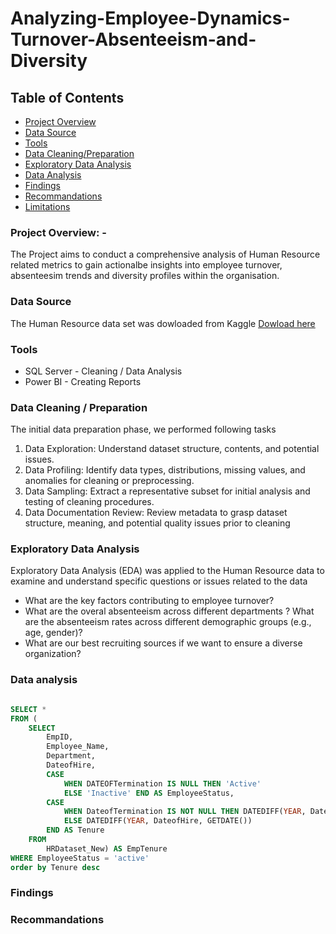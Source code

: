 # Analyzing-Employee-Dynamics-Turnover-Absenteeism-and-Diversity


## Table of Contents 
- [Project Overview](project-overview)
- [Data Source](data-source)
- [Tools](tools)
- [Data Cleaning/Preparation](data-cleaning/preparation)
- [Exploratory Data Analysis](exploratory-data-analysis)
- [Data Analysis](data-analysis)
- [Findings](findings)
- [Recommandations](recommandations)
- [Limitations](limitations)


### Project Overview: -
The Project aims to conduct a comprehensive analysis of Human Resource related metrics to gain actionalbe insights into employee turnover, absenteesim trends and diversity profiles within the organisation. 

### Data Source
The Human Resource data set was dowloaded from Kaggle [Dowload here](https://www.kaggle.com/datasets/rhuebner/human-resources-data-set/data)

### Tools 
- SQL Server - Cleaning / Data Analysis 
- Power BI  - Creating Reports

### Data Cleaning / Preparation 
The initial data preparation phase, we performed following tasks 
1. Data Exploration: Understand dataset structure, contents, and potential issues.
2. Data Profiling: Identify data types, distributions, missing values, and anomalies for cleaning or preprocessing.
3. Data Sampling: Extract a representative subset for initial analysis and testing of cleaning procedures.
4. Data Documentation Review: Review metadata to grasp dataset structure, meaning, and potential quality issues prior to cleaning

### Exploratory Data Analysis
Exploratory Data Analysis (EDA) was applied to the Human Resource data to examine and understand specific questions or issues related to the data

- What are the key factors contributing to employee turnover?
- What are the overal absenteeism across different departments ?  What are the absenteeism rates across different demographic groups (e.g., age, gender)?
- What are our best recruiting sources if we want to ensure a diverse organization?
  
### Data analysis 

``` SQL

SELECT *
FROM (
	SELECT 
		EmpID,
		Employee_Name,
		Department, 
		DateofHire,
		CASE
			WHEN DATEOFTermination IS NULL THEN 'Active'
			ELSE 'Inactive' END AS EmployeeStatus,
		CASE 
			WHEN DateofTermination IS NOT NULL THEN DATEDIFF(YEAR, DateofHire, DateofTermination)
			ELSE DATEDIFF(YEAR, DateofHire, GETDATE())
		END AS Tenure
	FROM 
		HRDataset_New) AS EmpTenure 
WHERE EmployeeStatus = 'active' 
order by Tenure desc 

```

### Findings 


### Recommandations 
